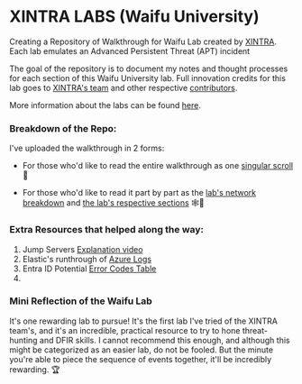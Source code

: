 # XINTRA LABS (Waifu University)
Creating a Repository of Walkthrough for Waifu Lab created by [XINTRA](https://www.xintra.org/). 
Each lab emulates an Advanced Persistent Threat (APT) incident

The goal of the repository is to document my notes and thought processes for each section of this Waifu University lab. 
Full innovation credits for this lab goes to [XINTRA's team](https://www.xintra.org/#:~:text=Learn%20from%20our%0AExperienced%20Trainers) and other respective [contributors](https://www.xintra.org/labs#:~:text=BEHIND%20THE%20LAB-,Lab%20Contributors,-Each%20lab%20is). 

More information about the labs can be found [here](https://www.xintra.org/labs).

### Breakdown of the Repo:
I've uploaded the walkthrough in 2 forms: 
- For those who'd like to read the entire walkthrough as one [singular scroll](https://github.com/Ragmthy/Xintra_Waifu_Uni_Walkthrough/tree/main/Complete%20Walkthrough) 📜
  
- For those who'd like to read it part by part as the [lab's network breakdown](https://github.com/Ragmthy/Xintra_Waifu_Uni_Walkthrough/tree/main/Part%201.%20Network%20Diagram) and [the lab's respective sections](https://github.com/Ragmthy/Xintra_Waifu_Uni_Walkthrough/tree/main/Part%202.%20Lab%20Walkthrough) 🕸️📑

### Extra Resources that helped along the way:
1. Jump Servers [Explanation video](https://www.youtube.com/watch?v=9FN31QDLyFs)
2. Elastic's runthrough of [Azure Logs](https://www.elastic.co/guide/en/integrations/current/azure-adlogs.html)
3. Entra ID Potential [Error Codes Table](https://learn.microsoft.com/en-us/entra/identity-platform/reference-error-codes#aadsts-error-codes)
4. 

### Mini Reflection of the Waifu Lab
It's one rewarding lab to pursue! It's the first lab I've tried of the XINTRA team's, and it's an incredible, practical resource to try to hone threat-hunting and DFIR skills. I cannot recommend this enough, and although this might be categorized as an easier lab, do not be fooled. But the minute you're able to piece the sequence of events together, it'll be incredibly rewarding. 🏆
